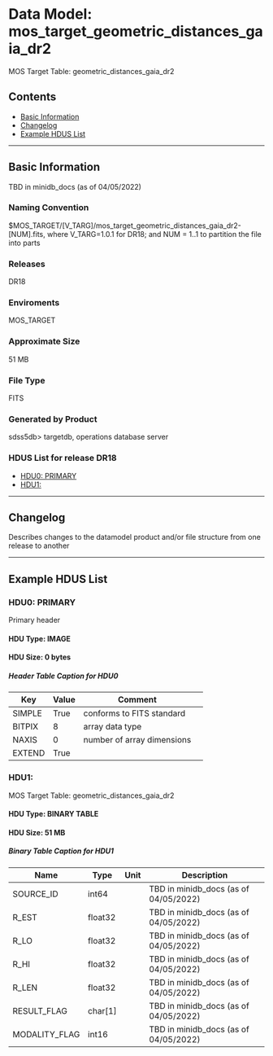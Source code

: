 # Data Model: mos_target_geometric_distances_gaia_dr2


MOS Target Table: geometric_distances_gaia_dr2


## Contents
- [Basic Information](#basic-information)
- [Changelog](#changelog)
- [Example HDUS List](#example-hdus-list)

---

## Basic Information
TBD in minidb_docs (as of 04/05/2022)

### Naming Convention
$MOS_TARGET/[V_TARG]/mos_target_geometric_distances_gaia_dr2-[NUM].fits, where V_TARG=1.0.1 for DR18; and NUM = 1..1 to partition the file into parts

### Releases
DR18

### Enviroments
MOS_TARGET

### Approximate Size
51 MB

### File Type
FITS

### Generated by Product
sdss5db> targetdb, operations database server

### HDUS List for release DR18
  - [HDU0: PRIMARY](#hdu0-primary)
  - [HDU1: ](#hdu1-)

---

## Changelog
Describes changes to the datamodel product and/or file structure from one release to another

---
## Example HDUS List

### HDU0: PRIMARY
Primary header

#### HDU Type: IMAGE
#### HDU Size:  0 bytes

##### Header Table Caption for HDU0
Key | Value | Comment | |
| --- | --- | --- | --- |
| SIMPLE | True | conforms to FITS standard |
| BITPIX | 8 | array data type |
| NAXIS | 0 | number of array dimensions |
| EXTEND | True |  |



### HDU1: 
MOS Target Table: geometric_distances_gaia_dr2

#### HDU Type: BINARY TABLE
#### HDU Size:  51 MB

##### Binary Table Caption for HDU1
Name | Type | Unit | Description |
| --- | --- | --- | --- |
 | SOURCE_ID | int64 |  | TBD in minidb_docs (as of 04/05/2022) |
 | R_EST | float32 |  | TBD in minidb_docs (as of 04/05/2022) |
 | R_LO | float32 |  | TBD in minidb_docs (as of 04/05/2022) |
 | R_HI | float32 |  | TBD in minidb_docs (as of 04/05/2022) |
 | R_LEN | float32 |  | TBD in minidb_docs (as of 04/05/2022) |
 | RESULT_FLAG | char[1] |  | TBD in minidb_docs (as of 04/05/2022) |
 | MODALITY_FLAG | int16 |  | TBD in minidb_docs (as of 04/05/2022) |


